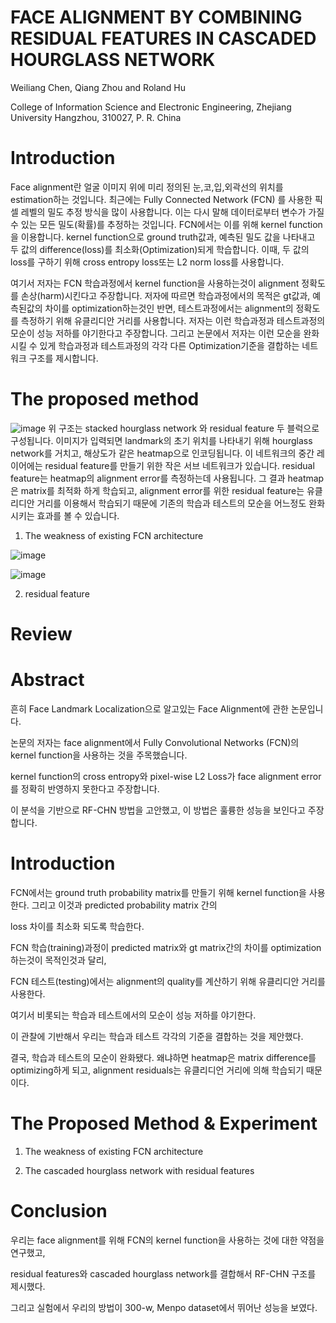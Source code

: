 # FACE ALIGNMENT BY COMBINING RESIDUAL FEATURES IN CASCADED HOURGLASS NETWORK

Weiliang Chen, Qiang Zhou and Roland Hu


College of Information Science and Electronic Engineering, Zhejiang University
Hangzhou, 310027, P. R. China

# Introduction
Face alignment란 얼굴 이미지 위에 미리 정의된 눈,코,입,외곽선의 위치를 estimation하는 것입니다. 
최근에는 Fully Connected Network (FCN) 를 사용한 픽셀 레벨의 밀도 추정 방식을 많이 사용합니다.
이는 다시 말해 데이터로부터 변수가 가질 수 있는 모든 밀도(확률)를 추정하는 것입니다. FCN에서는 이를 위해 kernel function을 이용합니다.
kernel function으로 ground truth값과, 예측된 밀도 값을 나타내고 두 값의 difference(loss)를 최소화(Optimization)되게 학습합니다.
이때, 두 값의 loss를 구하기 위해 cross entropy loss또는 L2 norm loss를 사용합니다. 

여기서 저자는 FCN 학습과정에서 kernel function을 사용하는것이 alignment 정확도를 손상(harm)시킨다고 주장합니다. 저자에 따르면 학습과정에서의 
목적은 gt값과, 예측된값의 차이를 optimization하는것인 반면, 테스트과정에서는 alignment의 정확도를 측정하기 위해 유클리디안 거리를 사용합니다.
저자는 이런 학습과정과 테스트과정의 모순이 성능 저하를 야기한다고 주장합니다. 
그리고 논문에서 저자는 이런 모순을 완화 시킬 수 있게 학습과정과 테스트과정의 각각 다른 Optimization기준을 결합하는 네트워크 구조를 제시합니다. 

# The proposed method

![image](https://user-images.githubusercontent.com/23207379/51083157-a982e700-1758-11e9-99bb-37a1d500e543.png)
위 구조는 stacked hourglass network 와 residual feature 두 블럭으로 구성됩니다.
이미지가 입력되면 landmark의 초기 위치를 나타내기 위해 hourglass network를 거치고, 해상도가 같은 heatmap으로 인코딩됩니다. 이 네트워크의 중간 레이어에는 residual feature를 만들기 위한 작은 서브 네트워크가 있습니다. residual feature는 heatmap의 alignment error를 측정하는데 사용됩니다.
그 결과 heatmap은 matrix를 최적화 하게 학습되고, alignment error를 위한 residual feature는 유클리디안 거리를 이용해서 학습되기 때문에 
기존의 학습과 테스트의 모순을 어느정도 완화시키는 효과를 볼 수 있습니다.

1. The weakness of existing FCN architecture

![image](https://user-images.githubusercontent.com/23207379/51083635-ccb19480-1760-11e9-91af-737b98b45dac.png)

![image](https://user-images.githubusercontent.com/23207379/51083649-f965ac00-1760-11e9-8578-679a4c535c91.png)

2. residual feature


# Review

# Abstract

흔히 Face Landmark Localization으로 알고있는 Face Alignment에 관한 논문입니다.

논문의 저자는 face alignment에서 Fully Convolutional Networks (FCN)의 kernel function을 사용하는 것을 주목했습니다. 

kernel function의 cross entropy와 pixel-wise L2 Loss가 face alignment error를 정확히 반영하지 못한다고 주장합니다.

이 분석을 기반으로 RF-CHN 방법을 고안했고, 이 방법은 훌륭한 성능을 보인다고 주장합니다.


# Introduction

FCN에서는 ground truth probability matrix를 만들기 위해 kernel function을 사용한다. 그리고 이것과 predicted probability matrix 간의

loss 차이를 최소화 되도록 학습한다. 

FCN 학습(training)과정이 predicted matrix와 gt matrix간의 차이를 optimization 하는것이 목적인것과 달리, 

FCN 테스트(testing)에서는 alignment의 quality를 계산하기 위해 유클리디안 거리를 사용한다.

여기서 비롯되는 학습과 테스트에서의 모순이 성능 저하를 야기한다.

이 관찰에 기반해서 우리는 학습과 테스트 각각의 기준을 결합하는 것을 제안했다. 

결국, 학습과 테스트의 모순이 완화됐다. 왜냐하면 heatmap은 matrix difference를 optimizing하게 되고,
alignment residuals는 유클리디언 거리에 의해 학습되기 때문이다. 

# The Proposed Method & Experiment
1. The weakness of existing FCN architecture


2. The cascaded hourglass network with residual features


# Conclusion

우리는 face alignment를 위해 FCN의 kernel function을 사용하는 것에 대한 약점을 연구했고, 

residual features와 cascaded hourglass network를 결합해서 RF-CHN 구조를 제시했다.

그리고 실험에서 우리의 방법이 300-w, Menpo dataset에서 뛰어난 성능을 보였다.
